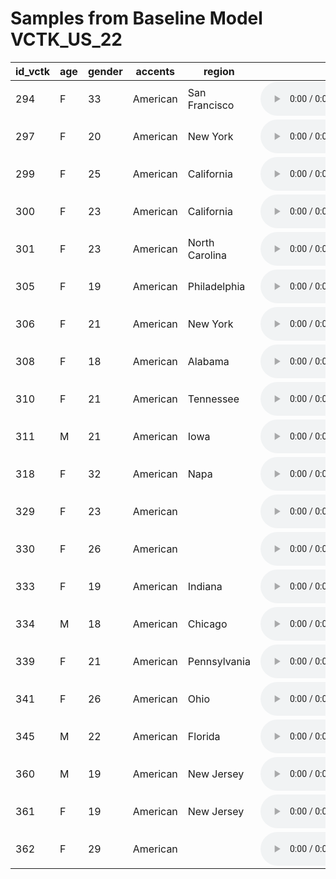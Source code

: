 # Samples from Baseline Model VCTK_US_22

| id_vctk | age | gender | accents | region | Stella Orig | Stella Synth | 198 | 
| --- | --- | --- | --- | --- | --- | --- | --- |
| 294 | F | 33 | American | San Francisco | <audio src="master/world_features_exploration/p294_001_orig.wav" controls></audio> | <audio src="master/world_features_exploration/p294_001_0.wav" controls></audio> | <audio src="master/world_features_exploration/p294_198.orig.wav" controls></audio> | 
| 297 | F | 20 | American | New York | <audio src="master/world_features_exploration/p297_001_orig.wav" controls></audio> | <audio src="master/world_features_exploration/p297_001_1.wav" controls></audio> | <audio src="master/world_features_exploration/p297_198.orig.wav" controls></audio> | 
| 299 | F | 25 | American | California | <audio src="master/world_features_exploration/p299_001_orig.wav" controls></audio> | <audio src="master/world_features_exploration/p299_001_2.wav" controls></audio> | <audio src="master/world_features_exploration/p299_198.orig.wav" controls></audio> | 
| 300 | F | 23 | American | California | <audio src="master/world_features_exploration/p300_001_orig.wav" controls></audio> | <audio src="master/world_features_exploration/p300_001_3.wav" controls></audio> | <audio src="master/world_features_exploration/p300_198.orig.wav" controls></audio> | 
| 301 | F | 23 | American | North Carolina | <audio src="master/world_features_exploration/p301_001_orig.wav" controls></audio> | <audio src="master/world_features_exploration/p301_001_4.wav" controls></audio> | <audio src="master/world_features_exploration/p301_198.orig.wav" controls></audio> | 
| 305 | F | 19 | American | Philadelphia | <audio src="master/world_features_exploration/p305_001_orig.wav" controls></audio> | <audio src="master/world_features_exploration/p305_001_5.wav" controls></audio> | <audio src="master/world_features_exploration/p305_198.orig.wav" controls></audio> | 
| 306 | F | 21 | American | New York | <audio src="master/world_features_exploration/p306_001_orig.wav" controls></audio> | <audio src="master/world_features_exploration/p306_001_6.wav" controls></audio> | <audio src="master/world_features_exploration/p306_198.orig.wav" controls></audio> | 
| 308 | F | 18 | American | Alabama | <audio src="master/world_features_exploration/p308_001_orig.wav" controls></audio> | <audio src="master/world_features_exploration/p308_001_7.wav" controls></audio> | <audio src="master/world_features_exploration/p308_198.orig.wav" controls></audio> | 
| 310 | F | 21 | American | Tennessee | <audio src="master/world_features_exploration/p310_001_orig.wav" controls></audio> | <audio src="master/world_features_exploration/p310_001_8.wav" controls></audio> | <audio src="master/world_features_exploration/p310_198.orig.wav" controls></audio> | 
| 311 | M | 21 | American | Iowa | <audio src="master/world_features_exploration/p311_001_orig.wav" controls></audio> | <audio src="master/world_features_exploration/p311_001_9.wav" controls></audio> | <audio src="master/world_features_exploration/p311_198.orig.wav" controls></audio> | 
| 318 | F | 32 | American | Napa | <audio src="master/world_features_exploration/p318_001_orig.wav" controls></audio> | <audio src="master/world_features_exploration/p318_001_10.wav" controls></audio> | <audio src="master/world_features_exploration/p318_198.orig.wav" controls></audio> | 
| 329 | F | 23 | American |  | <audio src="master/world_features_exploration/p329_001_orig.wav" controls></audio> | <audio src="master/world_features_exploration/p329_001_11.wav" controls></audio> | <audio src="master/world_features_exploration/p329_198.orig.wav" controls></audio> | 
| 330 | F | 26 | American |  | <audio src="master/world_features_exploration/p330_001_orig.wav" controls></audio> | <audio src="master/world_features_exploration/p330_001_12.wav" controls></audio> | <audio src="master/world_features_exploration/p330_198.orig.wav" controls></audio> | 
| 333 | F | 19 | American | Indiana | <audio src="master/world_features_exploration/p333_001_orig.wav" controls></audio> | <audio src="master/world_features_exploration/p333_001_13.wav" controls></audio> | <audio src="master/world_features_exploration/p333_198.orig.wav" controls></audio> | 
| 334 | M | 18 | American | Chicago | <audio src="master/world_features_exploration/p334_001_orig.wav" controls></audio> | <audio src="master/world_features_exploration/p334_001_14.wav" controls></audio> | <audio src="master/world_features_exploration/p334_198.orig.wav" controls></audio> | 
| 339 | F | 21 | American | Pennsylvania | <audio src="master/world_features_exploration/p339_001_orig.wav" controls></audio> | <audio src="master/world_features_exploration/p339_001_15.wav" controls></audio> | <audio src="master/world_features_exploration/p339_198.orig.wav" controls></audio> | 
| 341 | F | 26 | American | Ohio | <audio src="master/world_features_exploration/p341_001_orig.wav" controls></audio> | <audio src="master/world_features_exploration/p341_001_16.wav" controls></audio> | <audio src="master/world_features_exploration/p341_198.orig.wav" controls></audio> | 
| 345 | M | 22 | American | Florida | <audio src="master/world_features_exploration/p345_001_orig.wav" controls></audio> | <audio src="master/world_features_exploration/p345_001_17.wav" controls></audio> | <audio src="master/world_features_exploration/p345_198.orig.wav" controls></audio> | 
| 360 | M | 19 | American | New Jersey | <audio src="master/world_features_exploration/p360_001_orig.wav" controls></audio> | <audio src="master/world_features_exploration/p360_001_18.wav" controls></audio> | <audio src="master/world_features_exploration/p360_198.orig.wav" controls></audio> | 
| 361 | F | 19 | American | New Jersey | <audio src="master/world_features_exploration/p361_001_orig.wav" controls></audio> | <audio src="master/world_features_exploration/p361_001_19.wav" controls></audio> | <audio src="master/world_features_exploration/p361_198.orig.wav" controls></audio> | 
| 362 | F | 29 | American |  | <audio src="master/world_features_exploration/p362_001_orig.wav" controls></audio> | <audio src="master/world_features_exploration/p362_001_20.wav" controls></audio> | <audio src="master/world_features_exploration/p362_198.orig.wav" controls></audio> |  